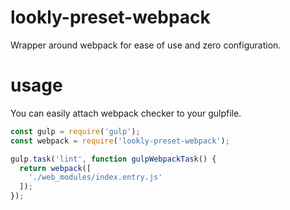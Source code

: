 # lookly-preset-webpack

Wrapper around webpack for ease of use and zero configuration.

# usage

You can easily attach webpack checker to your gulpfile.

```JavaScript
const gulp = require('gulp');
const webpack = require('lookly-preset-webpack');

gulp.task('lint', function gulpWebpackTask() {
  return webpack([
    './web_modules/index.entry.js'
  ]);
});
```
